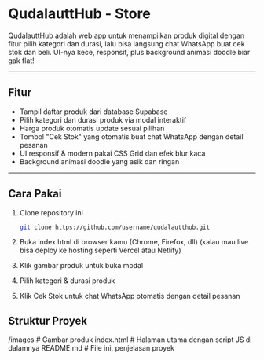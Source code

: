 # QudalauttHub - Store

QudalauttHub adalah web app untuk menampilkan produk digital dengan fitur pilih kategori dan durasi, lalu bisa langsung chat WhatsApp buat cek stok dan beli. UI-nya kece, responsif, plus background animasi doodle biar gak flat!

---

## Fitur

- Tampil daftar produk dari database Supabase
- Pilih kategori dan durasi produk via modal interaktif
- Harga produk otomatis update sesuai pilihan
- Tombol "Cek Stok" yang otomatis buat chat WhatsApp dengan detail pesanan
- UI responsif & modern pakai CSS Grid dan efek blur kaca
- Background animasi doodle yang asik dan ringan

---

## Cara Pakai

1. Clone repository ini  
   ```bash
   git clone https://github.com/username/qudalautthub.git
2. Buka index.html di browser kamu (Chrome, Firefox, dll)
   (kalau mau live bisa deploy ke hosting seperti Vercel atau Netlify)

3. Klik gambar produk untuk buka modal

4. Pilih kategori & durasi produk

5. Klik Cek Stok untuk chat WhatsApp otomatis dengan detail pesanan

## Struktur Proyek

/images           # Gambar produk
index.html       # Halaman utama dengan script JS di dalamnya
README.md        # File ini, penjelasan proyek
